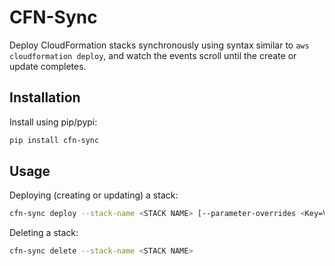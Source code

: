 # CFN-Sync

Deploy CloudFormation stacks synchronously using syntax similar to `aws cloudformation deploy`, and watch the events
scroll until the create or update completes.

## Installation

Install using pip/pypi:

```bash
pip install cfn-sync
```

## Usage

Deploying (creating or updating) a stack:

```bash
cfn-sync deploy --stack-name <STACK NAME> [--parameter-overrides <Key=Value> [<Key=Value>...]] [--tags <Key=Value> [<Key=Value>...]]
```

Deleting a stack:

```bash
cfn-sync delete --stack-name <STACK NAME>
```
